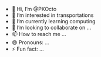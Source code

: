 - 👋 Hi, I’m @PKOcto
- 👀 I’m interested in transportations
- 🌱 I’m currently learning computing
- 💞️ I’m looking to collaborate on ...
- 📫 How to reach me ...
- 😄 Pronouns: ...
- ⚡ Fun fact: ...

<!---
PKOcto/PKOcto is a ✨ special ✨ repository because its `README.md` (this file) appears on your GitHub profile.
You can click the Preview link to take a look at your changes.
--->
